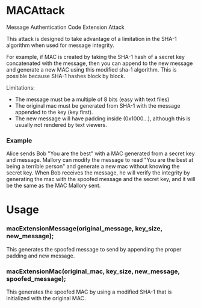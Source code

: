 # MACAttack
Message Authentication Code Extension Attack

This attack is designed to take advantage of a limitation in the SHA-1 algorithm when used for message integrity.

For example, if MAC is created by taking the SHA-1 hash of a secret key concatenated with the message, then you can append to the new message and generate a new MAC using this modified sha-1 algorithm. This is possible because SHA-1 hashes block by block.

Limitations:
- The message must be a multiple of 8 bits (easy with text files)
- The original mac must be generated from SHA-1 with the message appended to the key (key first).
- The new message will have padding inside (0x1000...), although this is usually not rendered by text viewers.

### Example
Alice sends Bob "You are the best" with a MAC generated from a secret key and message.
Mallory can modify the message to read "You are the best at being a terrible person" and generate a new mac without knowing the secret key.
When Bob receives the message, he will verify the integrity by generating the mac with the spoofed message and the secret key, and it will be the same as the MAC Mallory sent.

# Usage
### macExtensionMessage(original_message, key_size, new_message);
This generates the spoofed message to send by appending the proper padding and new message.

### macExtensionMac(original_mac, key_size, new_message, spoofed_message);
This generates the spoofed MAC by using a modified SHA-1 that is initialized with the original MAC.

